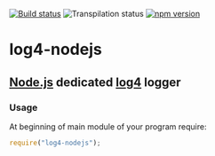 [![Build status][nix-build-image]][nix-build-url]
![Transpilation status][transpilation-image]
[![npm version][npm-image]][npm-url]

# log4-nodejs

## [Node.js](https://nodejs.org/) dedicated [log4](https://github.com/medikoo/log4/) logger

### Usage

At beginning of main module of your program require:

```javascript
require("log4-nodejs");
```

[nix-build-image]: https://semaphoreci.com/api/v1/medikoo-org/log4-nodejs/branches/master/shields_badge.svg
[nix-build-url]: https://semaphoreci.com/medikoo-org/log4-nodejs
[transpilation-image]: https://img.shields.io/badge/transpilation-free-brightgreen.svg
[npm-image]: https://img.shields.io/npm/v/log4-nodejs.svg
[npm-url]: https://www.npmjs.com/package/log4-nodejs
